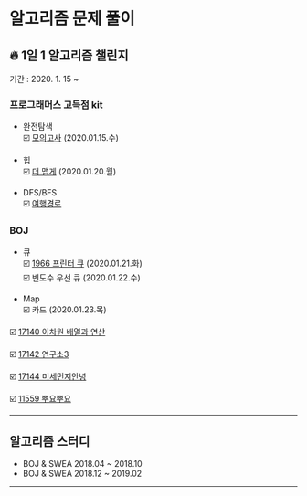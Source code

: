 # 알고리즘 문제 풀이   
## :fire: 1일 1 알고리즘 챌린지
기간 : 2020. 1. 15 ~   

### 프로그래머스 고득점 kit  
* 완전탐색  
:ballot_box_with_check: [모의고사](https://github.com/hwang11/Algorithm-problem-solving/blob/master/src/Programmers/%EC%99%84%EC%A0%84%ED%83%90%EC%83%89/q1.java) (2020.01.15.수)

* 힙  
:ballot_box_with_check: [더 맵게](https://github.com/hwang11/Algorithm-problem-solving/blob/master/src/Programmers/%ED%9E%99/q1.java) (2020.01.20.월)  

* DFS/BFS  
:ballot_box_with_check: [여행경로](2020.01.24.금)

### BOJ 
* 큐  
:ballot_box_with_check: [1966 프린터 큐](https://github.com/hwang11/Algorithm-problem-solving/blob/master/src/StackQueue/B1966.java) (2020.01.21.화)  
:ballot_box_with_check: 빈도수 우선 큐 (2020.01.22.수) 

* Map  
:ballot_box_with_check: 카드 (2020.01.23.목)

:ballot_box_with_check: [17140 이차원 배열과 연산](https://hwang11.github.io/%EC%95%8C%EA%B3%A0%EB%A6%AC%EC%A6%98/2019/10/03/%EC%95%8C%EA%B3%A0%EB%A6%AC%EC%A6%98-17140-%EC%9D%B4%EC%B0%A8%EC%9B%90-%EB%B0%B0%EC%97%B4%EA%B3%BC-%EC%97%B0%EC%82%B0/)  

:ballot_box_with_check: [17142 연구소3](https://hwang11.github.io/%EC%95%8C%EA%B3%A0%EB%A6%AC%EC%A6%98/2019/09/30/%EC%95%8C%EA%B3%A0%EB%A6%AC%EC%A6%98-17142-%EC%97%B0%EA%B5%AC%EC%86%8C3/)  

:ballot_box_with_check: [17144 미세먼지안녕](https://hwang11.github.io/%EC%95%8C%EA%B3%A0%EB%A6%AC%EC%A6%98/2019/07/22/%EC%95%8C%EA%B3%A0%EB%A6%AC%EC%A6%98-17144-%EB%AF%B8%EC%84%B8%EB%A8%BC%EC%A7%80%EC%95%88%EB%85%95/)  

:ballot_box_with_check: [11559 뿌요뿌요](https://hwang11.github.io/%EC%95%8C%EA%B3%A0%EB%A6%AC%EC%A6%98/2019/03/31/%EC%95%8C%EA%B3%A0%EB%A6%AC%EC%A6%98-11559-%EB%BF%8C%EC%9A%94%EB%BF%8C%EC%9A%94/)  

--------------------------------------------
## 알고리즘 스터디 
* BOJ & SWEA 2018.04 ~ 2018.10  
* BOJ & SWEA 2018.12 ~ 2019.02
--------------------------------------------






